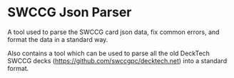 # SWCCG Json Parser

A tool used to parse the SWCCG card json data, fix common errors, and format the data in a standard way.

Also contains a tool which can be used to parse all the old DeckTech SWCCG decks (https://github.com/swccgpc/decktech.net) into a standard format.
